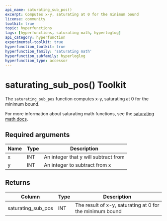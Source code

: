 ```yaml
---
api_name: saturating_sub_pos()
excerpt: Computes x-y, saturating at 0 for the minimum bound
license: community
toolkit: true
topic: hyperfunctions
tags: [hyperfunctions, saturating math, hyperloglog]
api_category: hyperfunction
experimental-toolkit: true
hyperfunction_toolkit: true
hyperfunction_family: 'saturating math'
hyperfunction_subfamily: hyperloglog
hyperfunction_type: accessor
---
```


# saturating_sub_pos()  <tag type="toolkit">Toolkit</tag>
The `saturating_sub_pos` function computes x-y, saturating at 0 for the minimum bound.

For more information about saturating math functions, see the
[saturating math docs][saturating-math-docs].

## Required arguments

|Name|Type|Description|
|-|-|-|
|x|INT| An integer that y will subtract from |
|y|INT| An integer to subtract from x |

## Returns

|Column|Type|Description|
|-|-|-|
|saturating_sub_pos |INT| The result of x-y, saturating at 0 for the minimum bound |


[saturating-math-docs]: timescaledb/:currentVersion:/api/hyperfunctions/saturating-math/
